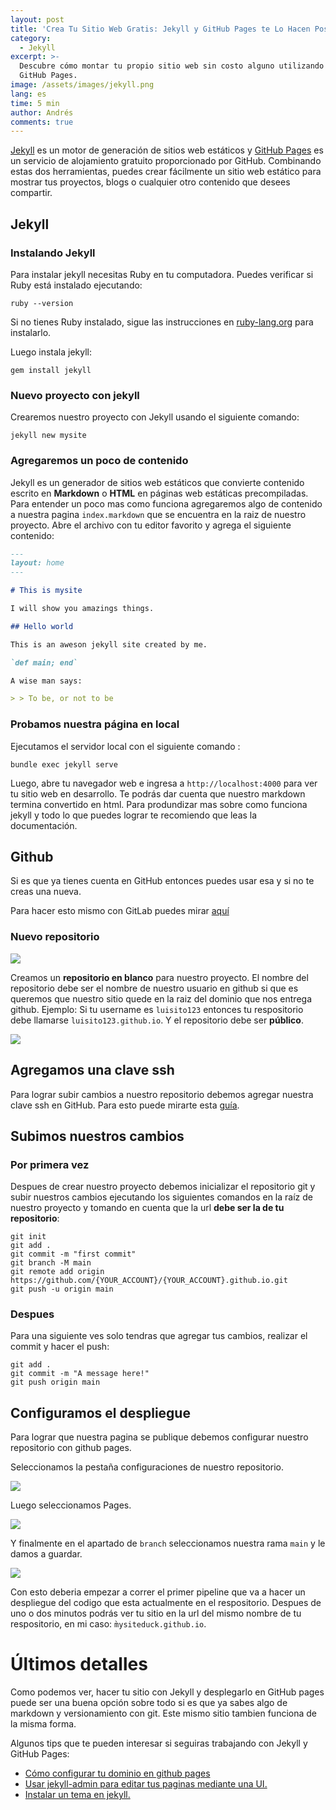 ```yaml
---
layout: post
title: 'Crea Tu Sitio Web Gratis: Jekyll y GitHub Pages te Lo Hacen Posible'
category:
  - Jekyll
excerpt: >-
  Descubre cómo montar tu propio sitio web sin costo alguno utilizando Jekyll y
  GitHub Pages.
image: /assets/images/jekyll.png
lang: es
time: 5 min
author: Andrés
comments: true
---
```

[Jekyll](https://jekyllrb.com/) es un motor de generación de sitios web estáticos y [GitHub Pages](https://pages.github.com/) es un servicio de alojamiento gratuito proporcionado por GitHub. Combinando estas dos herramientas, puedes crear fácilmente un sitio web estático para mostrar tus proyectos, blogs o cualquier otro contenido que desees compartir.

## Jekyll

### Instalando Jekyll

Para instalar jekyll necesitas Ruby en tu computadora. Puedes verificar si Ruby está instalado ejecutando:

```shell
ruby --version
```

Si no tienes Ruby instalado, sigue las instrucciones en [ruby-lang.org](https://www.ruby-lang.org/en/documentation/installation/) para instalarlo.

Luego instala jekyll:

```
gem install jekyll
```

### Nuevo proyecto con jekyll

Crearemos nuestro proyecto con Jekyll usando el siguiente comando:

```
jekyll new mysite
```

### Agregaremos un poco de contenido

Jekyll es un generador de sitios web estáticos que convierte contenido escrito en **Markdown** o **HTML** en páginas web estáticas precompiladas. Para entender un poco mas como funciona agregaremos algo de contenido a nuestra pagina `index.markdown` que se encuentra en la raiz de nuestro proyecto. Abre el archivo con tu editor favorito y agrega el siguiente contenido:

```markdown
---
layout: home
---

# This is mysite

I will show you amazings things.

## Hello world

This is an aweson jekyll site created by me.

`def main; end`

A wise man says:

> > To be, or not to be
```

### Probamos nuestra página en local

Ejecutamos el servidor local con el siguiente comando :

```
bundle exec jekyll serve
```

Luego, abre tu navegador web e ingresa a `http://localhost:4000` para ver tu sitio web en desarrollo. Te podrás dar cuenta que nuestro markdown termina convertido en html. Para produndizar mas sobre como funciona jekyll y todo lo que puedes lograr te recomiendo que leas la documentación.

## Github

Si es que ya tienes cuenta en GitHub entonces puedes usar esa y si no te creas una nueva.

Para hacer esto mismo con GitLab puedes mirar [aquí](/web/jekyll/2023/11/01/jekyll-gitlab-pages.html)

### Nuevo repositorio

![](/assets/images/newrepogithub.png)

Creamos un **repositorio en blanco** para nuestro proyecto. El nombre del repositorio debe ser el nombre de nuestro usuario en github si que es queremos que nuestro sitio quede en la raiz del dominio que nos entrega github. Ejemplo: Si tu username es `luisito123` entonces tu respositorio debe llamarse `luisito123.github.io`. Y el repositorio debe ser **público**.

![](/assets/images/reponame.png)

## Agregamos una clave ssh

Para lograr subir cambios a nuestro repositorio debemos agregar nuestra clave ssh en GitHub. Para esto puede mirarte esta [guía](https://docs.github.com/en/authentication/connecting-to-github-with-ssh/generating-a-new-ssh-key-and-adding-it-to-the-ssh-agent).

## Subimos nuestros cambios

### Por primera vez

Despues de crear nuestro proyecto debemos inicializar el repositorio git y subir nuestros cambios ejecutando los siguientes comandos en la raíz de nuestro proyecto y tomando en cuenta que la url **debe ser la de tu repositorio**:

```
git init
git add .
git commit -m "first commit"
git branch -M main
git remote add origin https://github.com/{YOUR_ACCOUNT}/{YOUR_ACCOUNT}.github.io.git
git push -u origin main
```

### Despues

Para una siguiente ves solo tendras que agregar tus cambios, realizar el commit y hacer el push:

```
git add .
git commit -m "A message here!"
git push origin main
```

## Configuramos el despliegue

Para lograr que nuestra pagina se publique debemos configurar nuestro repositorio con github pages.

Seleccionamos la pestaña configuraciones de nuestro repositorio.

![](/assets/images/githubsettings.png)

Luego seleccionamos Pages.

![](/assets/images/githubpages.png)

Y finalmente en el apartado de `branch` seleccionamos nuestra rama `main` y le damos a guardar.

![](/assets/images/githubbranch.png)

Con esto deberia empezar a correr el primer pipeline que va a hacer un despliegue del codigo que esta actualmente en el respositorio. Despues de uno o dos minutos podrás ver tu sitio en la url del mismo nombre de tu respositorio, en mi caso: `m̀ysiteduck.github.io`.

# Últimos detalles

Como podemos ver, hacer tu sitio con Jekyll y desplegarlo en GitHub pages puede ser una buena opción sobre todo si es que ya sabes algo de markdown y versionamiento con git. Este mismo sitio tambien funciona de la misma forma.

Algunos tips que te pueden interesar si seguiras trabajando con Jekyll y GitHub Pages:

- [Cómo configurar tu dominio en github pages](https://docs.github.com/es/pages/configuring-a-custom-domain-for-your-github-pages-site)
- [Usar jekyll-admin para editar tus paginas mediante una UI.](https://jekyll.github.io/jekyll-admin/)
- [Instalar un tema en jekyll.](https://jekyllrb.com/docs/themes/)

